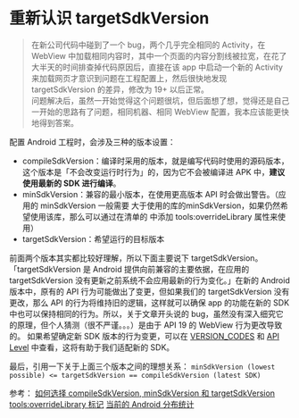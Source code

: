 # 重新认识 targetSdkVersion
> 在新公司代码中碰到了一个 bug，两个几乎完全相同的 Activity，在 WebView 中加载相同内容时，其中一个页面的内容分割线被拉宽，在花了大半天的时间排查掉代码原因后，直接在该 app 中启动一个新的 Activity 来加载网页才意识到问题在工程配置上，然后很快地发现 targetSdkVersion 的差异，修改为 19+ 以后正常。  
> 问题解决后，虽然一开始觉得这个问题很坑，但后面想了想，觉得还是自己一开始的思路有了问题，相同机器、相同 WebView 配置，我本应该能更快地得到答案。  

配置 Android 工程时，会涉及三种的版本设置：
+ compileSdkVersion：编译时采用的版本，就是编写代码时使用的源码版本，这个版本是「不会改变运行时行为」的，因为它不会被编译进 APK 中，**建议使用最新的 SDK 进行编译**。
+ minSdkVersion：兼容的最小版本，在使用更高版本 API 时会做出警告。（应用的 minSdkVersion 一般需要 大于使用的库的minSdkVersion，如果仍然希望使用该库，那么可以通过在清单的 <uses-sdk> 中添加  tools:overrideLibrary 属性来使用）
+ targetSdkVersion：希望运行的目标版本

前面两个版本其实都比较好理解，所以下面主要说下 targetSdkVersion。
「targetSdkVersion 是 Android 提供向前兼容的主要依据，在应用的 targetSdkVersion 没有更新之前系统不会应用最新的行为变化。」在新的 Android 版本中，原有的 API 行为可能做出了变更，但如果我们的 targetSdkVersion 没有更改，那么 API 的行为将维持旧的逻辑，这样就可以确保 app 的功能在新的 SDK 中也可以保持相同的行为。所以，关于文章开头说的 bug，虽然没有深入细究它的原理，但个人猜测（很不严谨。。。）是由于 API 19 的 WebView 行为更改导致的。
如果希望确定新 SDK 版本的行为变更，可以在 [VERSION_CODES](http://developer.android.com/reference/android/os/Build.VERSION_CODES.html?utm_campaign=adp_series_sdkversion_010616&utm_source=medium&utm_medium=blog) 和 [API Level](http://developer.android.com/guide/topics/manifest/uses-sdk-element.html?utm_campaign=adp_series_sdkversion_010616&utm_source=medium&utm_medium=blog#ApiLevels) 中查看，这将有助于我们适配新的 SDK。

最后，引用一下关于上面三个版本之间的理想关系：
`minSdkVersion (lowest possible) <= targetSdkVersion == compileSdkVersion (latest SDK)`







参考：
[如何选择 compileSdkVersion, minSdkVersion 和 targetSdkVersion](https://chinagdg.org/2016/01/picking-your-compilesdkversion-minsdkversion-targetsdkversion/)
 [tools:overrideLibrary 标记](https://developer.android.com/studio/build/manifest-merge.html?#wzxhzdk49uses-sdk)
[当前的 Android 分布统计](http://developer.android.com/about/dashboards/index.html)